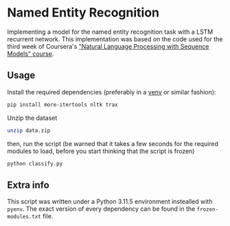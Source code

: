 # Named Entity Recognition

Implementing a model for the named entity recognition task with a LSTM recurrent
network. This implementation was based on the code used for the third week of
Coursera's ["Natural Language Processing with Sequence Models" course][course].

## Usage

Install the required dependencies (preferably in a [venv][venv] or similar
fashion):

```zsh
pip install more-itertools nltk trax
```

Unzip the dataset

```zsh
unzip data.zip
```

then, run the script (be warned that it takes a few seconds for the required
modules to load, before you start thinking that the script is frozen)

```zsh
python classify.py
```

## Extra info

This script was written under a Python 3.11.5 environment instealled with
`pyenv`. The exact version of every dependency can be found in the
`frozen-modules.txt` file.

[course]: https://www.coursera.org/learn/sequence-models-in-nlp?specialization=natural-language-processing
[venv]: https://docs.python.org/3/library/venv.html
